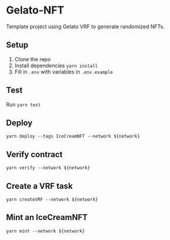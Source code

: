 # Gelato-NFT

Template project using Gelato VRF to generate randomized NFTs.

## Setup

1. Clone the repo
2. Install dependencies `yarn install`
3. Fill in `.env` with variables in `.env.example`

## Test

Run `yarn test`

## Deploy

```console
yarn deploy --tags IceCreamNFT --network ${network}
```

## Verify contract

```console
yarn verify --network ${network}
```

## Create a VRF task

```console
yarn createVRF --network ${network}
```

## Mint an IceCreamNFT

```console
yarn mint --network ${network}
```
